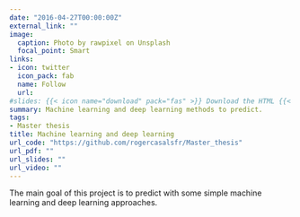 ```yaml
---
date: "2016-04-27T00:00:00Z"
external_link: ""
image:
  caption: Photo by rawpixel on Unsplash
  focal_point: Smart
links:
- icon: twitter
  icon_pack: fab
  name: Follow
  url: 
#slides: {{< icon name="download" pack="fas" >}} Download the HTML {{< staticref "uploads/index.en.html" "newtab" >}}Pre-Processing Seurat{{< /staticref >}}. 
summary: Machine learning and deep learning methods to predict.
tags:
- Master thesis
title: Machine learning and deep learning
url_code: "https://github.com/rogercasalsfr/Master_thesis"
url_pdf: ""
url_slides: ""
url_video: ""
---
```


The main goal of this project is to predict with some simple machine learning and deep learning approaches. 
